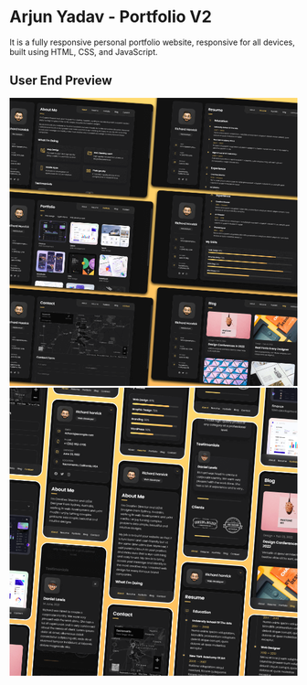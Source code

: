 # Arjun Yadav - Portfolio V2

It is a fully responsive personal portfolio website, responsive for all devices, built using HTML, CSS, and JavaScript.

## User End Preview

![vCard Desktop Demo](./website-demo-image/desktop.png "Desktop Demo")
![vCard Mobile Demo](./website-demo-image/mobile.png "Mobile Demo")
